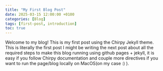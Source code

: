 ```yaml
---
title: "My First Blog Post"
date: 2025-03-15 12:00:00 +0100
categories: [Blog]
tags: [first-post, introduction]
toc: true
---
```

Welcome to my blog! This is my first post using the Chirpy Jekyll theme. This is literally the first post
I might be writing the next post about all the required steps to make this blog running using github pages + jekyll,
it is easy if you follow Chirpy documentation and couple more directives if you want to run the page/blog locally
on MacOS(on my case :) ).

